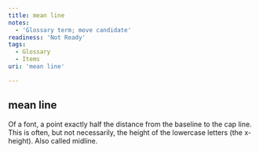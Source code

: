 ```yaml
---
title: mean line
notes:
  - 'Glossary term; move candidate'
readiness: 'Not Ready'
tags:
  - Glossary
  - Items
uri: 'mean line'

---
```

## <span>mean line</span>

Of a font, a point exactly half the distance from the baseline to the cap line. This is often, but not necessarily, the height of the lowercase letters (the x-height). Also called midline.

